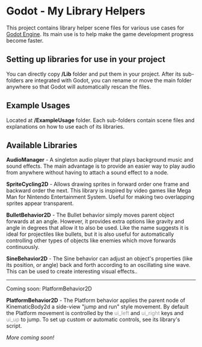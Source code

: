 # Godot -​ My Library Helpers

This project contains library helper scene files for various use cases for [Godot Engine](godotengine.org​). Its main use is to help make the game development progress become faster.

## Setting up libraries for use in your project

You can directly copy **/Lib** folder and put them in your project. After its sub-folders are integrated with Godot, you can rename or move the main folder anywhere so that Godot will automatically rescan the files.

## Example Usages

Located at **/ExampleUsage** folder. Each sub-folders contain scene files and explanations on how to use each of its libraries.

## Available Libraries

**AudioManager** - A singleton audio player that plays background music and sound effects. The main advantage is to provide an easier way to play audio from anywhere without having to attach a sound effect to a node.

**SpriteCycling2D** - Allows drawing sprites in forward order one frame and backward order the next. This library is inspired by video games like Mega Man for Nintendo Entertainment System. Useful for making two overlapping sprites appear transparent.

**BulletBehavior2D** - The Bullet behavior simply moves parent object forwards at an angle. However, it provides extra options like gravity and angle in degrees that allow it to also be used. Like the name suggests it is ideal for projectiles like bullets, but it is also useful for automatically controlling other types of objects like enemies which move forwards continuously. 

**SineBehavior2D** - The Sine behavior can adjust an object's properties (like its position, or angle) back and forth according to an oscillating sine wave. This can be used to create interesting visual effects..  

----
Coming soon: PlatformBehavior2D

**PlatformBehavior2D** - The Platform behavior applies the parent node of KinematicBody2d a side-view "jump and run" style movement. By default the Platform movement is controlled by the <span style='color:#979797;'>ui_left</span> and <span style='color:#979797;'>ui_right</span> keys and <span style='color:#979797;'>ui_up</span> to jump. To set up custom or automatic controls, see its library's script.

_More coming soon!_

